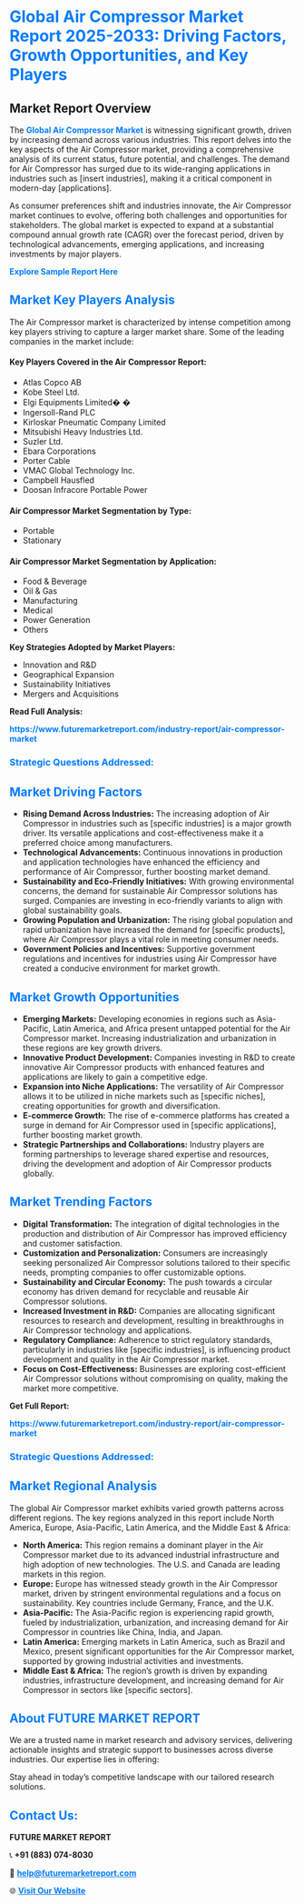 <h1 style="color: #007BFF;">Global Air Compressor Market Report 2025-2033: Driving Factors, Growth Opportunities, and Key Players</h1>

<section id="overview">
<h2>Market Report Overview</h2>
<p>The <a href="https://www.futuremarketreport.com/industry-report/air-compressor-market" style="color: #007BFF; text-decoration: none;"><strong>Global Air Compressor Market</strong></a> is witnessing significant growth, driven by increasing demand across various industries. This report delves into the key aspects of the Air Compressor market, providing a comprehensive analysis of its current status, future potential, and challenges. The demand for Air Compressor has surged due to its wide-ranging applications in industries such as [insert industries], making it a critical component in modern-day [applications].</p>
<p>As consumer preferences shift and industries innovate, the Air Compressor market continues to evolve, offering both challenges and opportunities for stakeholders. The global market is expected to expand at a substantial compound annual growth rate (CAGR) over the forecast period, driven by technological advancements, emerging applications, and increasing investments by major players.</p>
</section>

<section id="overview">
<p><a href="https://www.futuremarketreport.com/request-sample/reportId=97886" style="color: #007BFF; text-decoration: none;"><strong>Explore Sample Report Here</strong></a></p>
</section>

<section id="key-players">
<h2 style="color: #007BFF;">Market Key Players Analysis</h2>
<p>The Air Compressor market is characterized by intense competition among key players striving to capture a larger market share. Some of the leading companies in the market include:</p>
<h4>Key Players Covered in the Air Compressor Report:</h4>
<ul><li>Atlas Copco AB</li><li>Kobe Steel Ltd.</li><li>Elgi Equipments Limited� �</li><li>Ingersoll-Rand PLC</li><li>Kirloskar Pneumatic Company Limited</li><li>Mitsubishi Heavy Industries Ltd.</li><li>Suzler Ltd.</li><li>Ebara Corporations</li><li>Porter Cable</li><li>VMAC Global Technology Inc.</li><li>Campbell Hausfled</li><li>Doosan Infracore Portable Power</li></ul>
<h4>Air Compressor Market Segmentation by Type:</h4>
<ul><li>Portable</li><li>Stationary</li></ul>

<h4>Air Compressor Market Segmentation by Application:</h4>
<ul><li>Food &amp; Beverage</li><li>Oil &amp; Gas</li><li>Manufacturing</li><li>Medical</li><li>Power Generation</li><li>Others</li></ul>
<p><strong>Key Strategies Adopted by Market Players:</strong></p>
<ul>
<li>Innovation and R&D</li>
<li>Geographical Expansion</li>
<li>Sustainability Initiatives</li>
<li>Mergers and Acquisitions</li>
</ul>
</section>

<section>
<p><strong>Read Full Analysis: </strong></p><a href="https://www.futuremarketreport.com/industry-report/air-compressor-market" style="color: #007BFF; text-decoration: none;"><strong>https://www.futuremarketreport.com/industry-report/air-compressor-market</strong></a>
<h3 style="color: #007BFF;">Strategic Questions Addressed:</h3>
</section>

<section id="driving-factors">
<h2 style="color: #007BFF;">Market Driving Factors</h2>
<ul>
<li><strong>Rising Demand Across Industries:</strong> The increasing adoption of Air Compressor in industries such as [specific industries] is a major growth driver. Its versatile applications and cost-effectiveness make it a preferred choice among manufacturers.</li>
<li><strong>Technological Advancements:</strong> Continuous innovations in production and application technologies have enhanced the efficiency and performance of Air Compressor, further boosting market demand.</li>
<li><strong>Sustainability and Eco-Friendly Initiatives:</strong> With growing environmental concerns, the demand for sustainable Air Compressor solutions has surged. Companies are investing in eco-friendly variants to align with global sustainability goals.</li>
<li><strong>Growing Population and Urbanization:</strong> The rising global population and rapid urbanization have increased the demand for [specific products], where Air Compressor plays a vital role in meeting consumer needs.</li>
<li><strong>Government Policies and Incentives:</strong> Supportive government regulations and incentives for industries using Air Compressor have created a conducive environment for market growth.</li>
</ul>
</section>

<section id="growth-opportunities">
<h2 style="color: #007BFF;">Market Growth Opportunities</h2>
<ul>
<li><strong>Emerging Markets:</strong> Developing economies in regions such as Asia-Pacific, Latin America, and Africa present untapped potential for the Air Compressor market. Increasing industrialization and urbanization in these regions are key growth drivers.</li>
<li><strong>Innovative Product Development:</strong> Companies investing in R&D to create innovative Air Compressor products with enhanced features and applications are likely to gain a competitive edge.</li>
<li><strong>Expansion into Niche Applications:</strong> The versatility of Air Compressor allows it to be utilized in niche markets such as [specific niches], creating opportunities for growth and diversification.</li>
<li><strong>E-commerce Growth:</strong> The rise of e-commerce platforms has created a surge in demand for Air Compressor used in [specific applications], further boosting market growth.</li>
<li><strong>Strategic Partnerships and Collaborations:</strong> Industry players are forming partnerships to leverage shared expertise and resources, driving the development and adoption of Air Compressor products globally.</li>
</ul>
</section>

<section id="trending-factors">
<h2 style="color: #007BFF;">Market Trending Factors</h2>
<ul>
<li><strong>Digital Transformation:</strong> The integration of digital technologies in the production and distribution of Air Compressor has improved efficiency and customer satisfaction.</li>
<li><strong>Customization and Personalization:</strong> Consumers are increasingly seeking personalized Air Compressor solutions tailored to their specific needs, prompting companies to offer customizable options.</li>
<li><strong>Sustainability and Circular Economy:</strong> The push towards a circular economy has driven demand for recyclable and reusable Air Compressor solutions.</li>
<li><strong>Increased Investment in R&D:</strong> Companies are allocating significant resources to research and development, resulting in breakthroughs in Air Compressor technology and applications.</li>
<li><strong>Regulatory Compliance:</strong> Adherence to strict regulatory standards, particularly in industries like [specific industries], is influencing product development and quality in the Air Compressor market.</li>
<li><strong>Focus on Cost-Effectiveness:</strong> Businesses are exploring cost-efficient Air Compressor solutions without compromising on quality, making the market more competitive.</li>
</ul>
</section>

<section>
<p><strong>Get Full Report: </strong></p><a href="https://www.futuremarketreport.com/industry-report/air-compressor-market" style="color: #007BFF; text-decoration: none;"><strong>https://www.futuremarketreport.com/industry-report/air-compressor-market</strong></a>
<h3 style="color: #007BFF;">Strategic Questions Addressed:</h3>
</section>


<section id="regional-analysis">
<h2 style="color: #007BFF;">Market Regional Analysis</h2>
<p>The global Air Compressor market exhibits varied growth patterns across different regions. The key regions analyzed in this report include North America, Europe, Asia-Pacific, Latin America, and the Middle East & Africa:</p>
<ul>
<li><strong>North America:</strong> This region remains a dominant player in the Air Compressor market due to its advanced industrial infrastructure and high adoption of new technologies. The U.S. and Canada are leading markets in this region.</li>
<li><strong>Europe:</strong> Europe has witnessed steady growth in the Air Compressor market, driven by stringent environmental regulations and a focus on sustainability. Key countries include Germany, France, and the U.K.</li>
<li><strong>Asia-Pacific:</strong> The Asia-Pacific region is experiencing rapid growth, fueled by industrialization, urbanization, and increasing demand for Air Compressor in countries like China, India, and Japan.</li>
<li><strong>Latin America:</strong> Emerging markets in Latin America, such as Brazil and Mexico, present significant opportunities for the Air Compressor market, supported by growing industrial activities and investments.</li>
<li><strong>Middle East & Africa:</strong> The region’s growth is driven by expanding industries, infrastructure development, and increasing demand for Air Compressor in sectors like [specific sectors].</li>
</ul>
</section>

<footer>
<h2 style="color: #007BFF;">About FUTURE MARKET REPORT</h2>
<p>We are a trusted name in market research and advisory services, delivering actionable insights and strategic support to businesses across diverse industries. Our expertise lies in offering:</p>

<p>Stay ahead in today’s competitive landscape with our tailored research solutions.</p>

<h2 style="color: #007BFF;">Contact Us:</h2>
<p><strong>FUTURE MARKET REPORT</strong></p>
<p>📞 <strong>+91 (883) 074-8030</strong></p>
<p>📧 <strong><a href="mailto:help@futuremarketreport.com" style="color: #007BFF;">help@futuremarketreport.com</a></strong></p>
<p>🌐 <strong><a href="https://www.futuremarketreport.com/" style="color: #007BFF;">Visit Our Website</a></strong></p>
</footer>